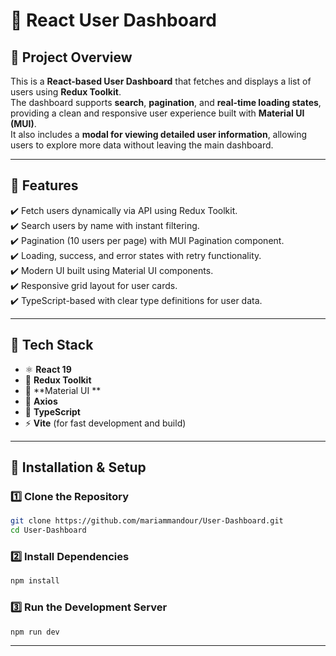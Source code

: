 # 👥 React User Dashboard  

## 📌 Project Overview  
This is a **React-based User Dashboard** that fetches and displays a list of users using **Redux Toolkit**.  
The dashboard supports **search**, **pagination**, and **real-time loading states**, providing a clean and responsive user experience built with **Material UI (MUI)**.  
It also includes a **modal for viewing detailed user information**, allowing users to explore more data without leaving the main dashboard.  

---

## 🚀 Features  
✔️ Fetch users dynamically via API using Redux Toolkit.  
✔️ Search users by name with instant filtering.  
✔️ Pagination (10 users per page) with MUI Pagination component.  
✔️ Loading, success, and error states with retry functionality.  
✔️ Modern UI built using Material UI components.  
✔️ Responsive grid layout for user cards.  
✔️ TypeScript-based with clear type definitions for user data.  

---

## 🧩 Tech Stack  
- ⚛️ **React 19**  
- 🧠 **Redux Toolkit**  
- 💅 **Material UI **  
- 🔗 **Axios**  
- 🧰 **TypeScript**  
- ⚡ **Vite** (for fast development and build)  

---

## 🔧 Installation & Setup  

### 1️⃣ **Clone the Repository**
```bash
git clone https://github.com/mariammandour/User-Dashboard.git
cd User-Dashboard
```
### 2️⃣ **Install Dependencies**
```bash
npm install
```

### 3️⃣ **Run the Development Server**
```bash
npm run dev
```
---